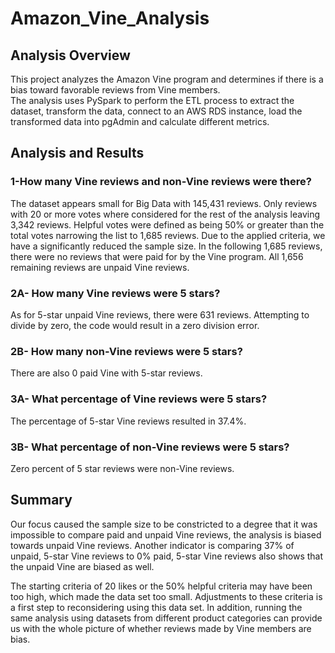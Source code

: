 # Amazon_Vine_Analysis

## Analysis Overview
This project analyzes the Amazon Vine program and determines if there is a bias toward favorable reviews from Vine members.  
The analysis uses PySpark to perform the ETL process to extract the dataset, transform the data, connect to an AWS RDS instance, load the transformed data into pgAdmin and calculate different metrics.  

## Analysis and Results

### 1-How many Vine reviews and non-Vine reviews were there?  
The dataset appears small for Big Data with 145,431 reviews. Only reviews with 20 or more votes where considered for the rest of the analysis leaving 3,342 reviews. Helpful votes were defined as being 50% or greater than the total votes narrowing the list to 1,685 reviews.
Due to the applied criteria, we have a significantly reduced the sample size. In the following 1,685 reviews, there were no reviews that were paid for by the Vine program.
All 1,656 remaining reviews are unpaid Vine reviews.

### 2A- How many Vine reviews were 5 stars?  
As for 5-star unpaid Vine reviews, there were 631 reviews. Attempting to divide by zero, the code would result in a zero division error. 

### 2B- How many non-Vine reviews were 5 stars?  
There are also 0 paid Vine with 5-star reviews.

### 3A- What percentage of Vine reviews were 5 stars?   
The percentage of 5-star Vine reviews resulted in 37.4%.

### 3B- What percentage of non-Vine reviews were 5 stars?   
Zero percent of 5 star reviews were non-Vine reviews.

## Summary
Our focus caused the sample size to be constricted to a degree that it was impossible to compare paid and unpaid Vine reviews, the analysis is biased towards unpaid Vine reviews. 
Another indicator is comparing 37% of unpaid, 5-star Vine reviews to 0% paid, 5-star Vine reviews also shows that the unpaid Vine are biased as well.

The starting criteria of 20 likes or the 50% helpful criteria may have been too high, which made the data set too small. Adjustments to these criteria is a first step to reconsidering using this data set. In addition, running the same analysis using datasets from different product categories can provide us with the whole picture of whether reviews made by Vine members are bias.